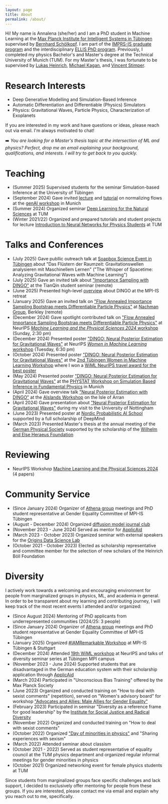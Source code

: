 ```yaml
---
layout: page
title: About
permalink: /about/
---
```


Hi! My name is Annalena (she/her) and I am a PhD student in Machine Learning at the [Max Planck Institute for Intelligent Systems in Tübingen](https://is.mpg.de) supervised by [Bernhard Schölkopf](https://is.mpg.de/~bs). I am part of the [IMPRS-IS graduate program](https://imprs.is.mpg.de/scholars) and the interdisciplinary [ELLIS PhD program](https://ellis.eu/phd-postdoc).
Previously, I completed my physics Bachelor's and Master's degree at the Technical University of Munich (TUM). For my Master's thesis, I was fortunate to be supervised by [Lukas Heinrich](https://www.lukasheinrich.com), [Michael Kagan](https://sparks.cern/kagan-michael), and [Vincent Stimper](https://vincentstimper.com).

# Research Interests
* Deep Generative Modelling and Simulation-Based Inference
* Automatic Differentiation and Differentiable (Physics) Simulators
* Physics: Gravitational Waves, Particle Physics, Characterization of Exoplanets

If you are interested in my work and have questions or ideas, please reach out via email. I'm always motivated to chat!

➡️ _You are looking for a Master's thesis topic at the intersection of ML and physics? Perfect, drop me an email explaining your background, qualifications, and interests. I will try to get back to you quickly._

# Teaching
* (Summer 2025) Supervised students for the seminar Simulation-based Inference at the University of Tübingen
* (September 2024) Gave invited [lecture](https://github.com/annalena-k/presentations-posters-and-other-fun-things/blob/main/2024/20240913_Lecture_Normalizing_flows_genAI_workshop_munich.pdf) and [tutorial](https://github.com/odsl-team/genAI-Days) on normalizing flows at the [genAI workshop](https://indico.ph.tum.de/event/7722/) in Munich 
* (Summer 2024) Organized seminar [Deep Learning for the Natural Sciences](https://cvg.cit.tum.de/teaching/ss2024/dl4science) at TUM
* (Winter 2021/22) Organized and prepared tutorials and student projects for lecture [Introduction to Neural Networks for Physics Students](https://academics.nat.tum.de/org/mh/details/mod/PH0101/) at TUM

# Talks and Conferences
* (July 2025) Gave publlic outreach talk at [Soapbox Science Event in Tübingen](https://uni-tuebingen.de/universitaet/equity/aktuelles-gender/newsfullview-aktuelles/article/soapbox-science-tuebingen/) about "Das Flüstern der Raumzeit: Gravitationswellen analysieren mit Maschinellem Lernen" ("The Whisper of Spacetime: Analyzing Gravitational Waves with Machine Learning")
* (July 2025) Gave an invited talk about ["Importance Sampling with DINGO"](https://github.com/annalena-k/presentations-posters-and-other-fun-things/blob/main/2025/20250710_tianqin_seminar_dingo_is.pdf) at the TianQin student seminar (remote)
* (June 2025) Presented high-level [overview](https://github.com/annalena-k/presentations-posters-and-other-fun-things/blob/main/2025/20250604_mpi_is_retreat_EI_department.pdf) about DINGO at the MPI-IS retreat
* (January 2025) Gave an invited talk on ["Flow Annealed Importance Sampling Bootstrap meets Differentiable Particle Physics"](https://arxiv.org/abs/2411.16234) at [Nachman Group](https://nachmangroup.github.io/index.html), Berkley (remote)
* (December 2024) Gave spotlight contributed talk on ["Flow Annealed Importance Sampling Bootstrap meets Differentiable Particle Physics"](https://ml4physicalsciences.github.io/2024/files/NeurIPS_ML4PS_2024_221.pdf) at NeurIPS [_Machine Learning and the Physical Sciences 2024_ workshop](https://ml4physicalsciences.github.io/2024/index.html) (Sunday, 2:30 pm)
* (December 2024) Presented poster ["DINGO: Neural Posterior Estimation for Gravitational Waves"](https://github.com/annalena-k/presentations-posters-and-other-fun-things/blob/main/2024/20240516_Poster_SBI_Workshop_Munich.pdf) at NeurIPS [_Women in Machine Learning_ workshop](https://neurips.cc/virtual/2024/affinity-event/105022) (Tuesday, 6:30 pm)
* (October 2024) Presented poster ["DINGO: Neural Posterior Estimation for Gravitational Waves"](https://github.com/annalena-k/presentations-posters-and-other-fun-things/blob/main/2024/20240516_Poster_SBI_Workshop_Munich.pdf) at the [2nd Tübingen Women in Machine Learning Workshop](https://tuewiml.github.io/news.html) where I won a [WiML NeurIPS travel award for the best poster](https://x.com/tuewiml/status/1848694110804201489)
* (May 2024) Presented poster ["DINGO: Neural Posterior Estimation for Gravitational Waves"](https://github.com/annalena-k/presentations-posters-and-other-fun-things/blob/main/2024/20240516_Poster_SBI_Workshop_Munich.pdf) at the [PHYSTAT Workshop on Simulation Based Inference in Fundamental Physics](https://indico.cern.ch/event/1355601/) in Munich
* (April 2024) Gave overview talk ["Neural Posterior Estimation with DINGO"](https://github.com/annalena-k/presentations-posters-and-other-fun-things/blob/main/2024/20240424_Presentation_AIslands.pdf) at the [AIslands Workshop](https://www.gla.ac.uk/events/conferences/aislands-arran24/) on the Isle of Arran
* (April 2024) Gave presentation about ["Neural Posterior Estimation for Gravitational Waves"](https://github.com/annalena-k/presentations-posters-and-other-fun-things/blob/main/2024/20240417_Presentation_Group_Meeting_Nottingham.pdf) during my visit to the University of Nottingham
* (June 2023) Presented poster at [Nordic Probabilistic AI School](https://probabilistic.ai) supported by a full scholarship of DeepMind
* (March 2023) Presented Master's thesis at the annual meeting of the [German Physical Society](https://www.dpg-physik.de) supported by the scholarship of the [Wilhelm and Else Heraeus Foundation](https://www.we-heraeus-stiftung.de/english/)

# Reviewing
* NeurIPS Workshop [Machine Learning and the Physical Sciences 2024](https://ml4physicalsciences.github.io/2024/) (4 papers)

# Community Service
* (Since January 2024) Organizer of [Athena group](https://is.mpg.de/athena-group) meetings and PhD student representative at Gender Equality Committee of MPI-IS Tübingen
* (August - December 2024) Organized [diffusion model journal club](https://github.com/CarlaSa/diffusion_journal_club_24)
* (November 2023 - June 2024) Served as mentor for [ApplicAid](https://www.applicaid.org)
* (March 2023 - October 2023) Organized seminar with external speakers for the [Origins Data Science Lab](https://www.origins-cluster.de/en/infrastructure/odsl)
* (October 2021 - October 2023) Elected as scholarship representative and committee member for the selection of new scholars of the Heinrich Böll Foundation

# Diversity
I actively work towards a welcoming and encouraging environment for people from marginalized groups in physics, ML, and academia in general. In order to be transparent about my learning and contributing journey, I will keep track of the most recent events I attended and/or organized:
* (Since August 2024) Mentoring of PhD applicants from underrepresented communities (2024/25: 3 people)
* (Since January 2024) Organizer of [Athena group](https://is.mpg.de/athena-group) meetings and PhD student representative at Gender Equality Committee of MPI-IS Tübingen
* (January 2025) Organized [#IAMRemarkable Workshop](https://www.rmrkblty.org/iamremarkable) at MPI-IS Tübingen & Stuttgart
* (December 2024) Attended [19th WiML workshop](https://sites.google.com/wimlworkshop.org/wiml-2024/home) at NeurIPS and talks of diversity seminar series at Tübingen MPI campus
* (November 2023 - June 2024) Supported students that are disadvantaged in the German education system with their scholarship application through [ApplicAid](https://www.applicaid.org)
* (March 2024) Participated in "Unconscious Bias Training" offered by the Max Planck Society
* (June 2023) Organized and conducted training on "How to deal with sexist comments" (repetition), served on "Women's advisory board" for workshop ["Advocates and Allies: Male Allies for Gender Equality"](https://www.zv.tum.de/en/diversity/news-events/news-singleview-en/article/workshop-advocates-and-allies-male-allies-for-gender-equality/)
* (February 2023) Participated in seminar "Diversity as a reference frame for good leadership" by the [Institute for Social Justice and Radical Diversity](https://institut-social-justice.org) 
* (November 2022) Organized and conducted training on "How to deal with sexist comments"
* (October 2022) Organized ["Day of minorities in physics"](https://www.ph.tum.de/about/diversity/gender/events/1/) and "Sharing experiences with sexism"
* (March 2022) Attended seminar about classism
* (October 2021 - 2022) Served as student representative of equality council at the TUM physics department and organized regular informal meetings for gender minorities in physics
* (October 2021) Organized networking event for female physics students at TUM

Since students from marginalized groups face specific challenges and lack support, I decided to exclusively offer mentoring for people from these groups. If you are interested, please contact me via email and explain why you reach out to me, specifically. 


